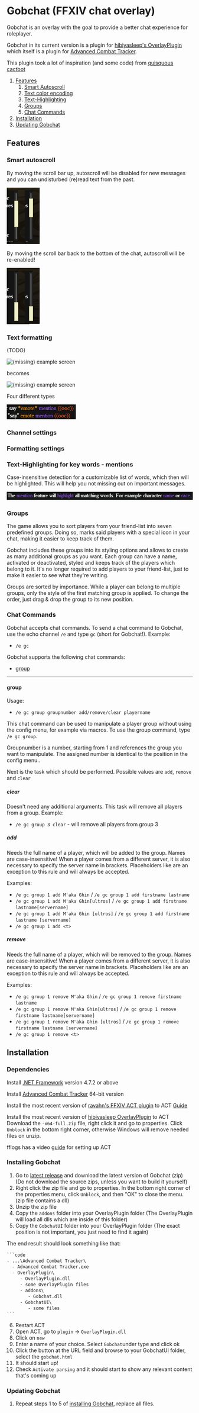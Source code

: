 # Gobchat (FFXIV chat overlay)
Gobchat is an overlay with the goal to provide a better chat experience for roleplayer.

Gobchat in its current version is a plugin for [hibiyasleep's OverlayPlugin](https://github.com/hibiyasleep/OverlayPlugin) which itself is a plugin for
[Advanced Combat Tracker](http://advancedcombattracker.com/).

This plugin took a lot of inspiration (and some code) from [quisquous cactbot](https://github.com/quisquous/cactbot)

1. [Features](#features)
   1. [Smart Autoscroll](#smart-autoscroll)
   1. [Text color encoding](#text-formatting)
   1. [Text-Highlighting](#text-highlighting-for-key-words---mentions)
   1. [Groups](#groups)
   1. [Chat Commands](#chat-commands)
1. [Installation](#installation)
1. [Updating Gobchat](#updating-gobchat)

## Features

### Smart autoscroll
By moving the scroll bar up, autoscroll will be disabled for new messages and you can undisturbed (re)read text from the past.

![no autoscroll](docs/screen_scroll_noautoscroll.png)

By moving the scroll bar back to the bottom of the chat, autoscroll will be re-enabled!

![autoscroll reenables](docs/screen_scroll_bottom.png)

### Text formatting
(TODO)

![(missing) example screen](docs/screen3.png)

becomes

![(missing) example screen](docs/screen4.png)

Four different types 

![Different formats](docs/screen_formats.png)

### Channel settings

### Formatting settings

### Text-Highlighting for key words - mentions
Case-insensitive detection for a customizable list of words, which then will be highlighted. This will help you not missing out on important messages.

![Mentions](docs/screen_mention_highlighting.png)

### Groups
The game allows you to sort players from your friend-list into seven predefined groups. Doing so, marks said players with a special icon in your chat, making it easier to keep track of them.

Gobchat includes these groups into its styling options and allows to create as many additional groups as you want.
Each group can have a name, activated or deactivated, styled and keeps track of the players which belong to it.
It's no longer required to add players to your friend-list, just to make it easier to see what they're writing.

Groups are sorted by importance. While a player can belong to multiple groups, only the style of the first matching group is applied. To change the order, just drag & drop the group to its new position.

### Chat Commands
Gobchat accepts chat commands. To send a chat command to Gobchat, use the echo channel `/e` and type `gc` (short for Gobchat!).
Example:
- `/e gc `

Gobchat supports the following chat commands:
- [group](#group)

***

#### group
Usage:
- `/e gc group groupnumber add/remove/clear playername`

This chat command can be used to manipulate a player group without using the config menu, for example via macros.
To use the group command, type `/e gc group`.

Groupnumber is a number, starting from 1 and references the group you want to manipulate. The assigned number is identical to the position in the config menu..

Next is the task which should be performed. Possible values are `add`, `remove` and `clear`
##### clear
Doesn't need any additional  arguments. This task will remove all players from a group.
Example:
- `/e gc group 3 clear` - will remove all players from group 3

##### add
Needs the full name of a player, which will be added to the group. Names are case-insensitive!
When a player comes from a different server, it is also necessary to specify the server name in brackets. 
Placeholders like <t> are an exception to this rule and will always be accepted.

Examples:
- `/e gc group 1 add M'aka Ghin` 			/ `/e gc group 1 add firstname lastname`
- `/e gc group 1 add M'aka Ghin[ultros]` 	/ `/e gc group 1 add firstname lastname[servername]`
- `/e gc group 1 add M'aka Ghin [ultros]` 	/ `/e gc group 1 add firstname lastname [servername]`
- `/e gc group 1 add <t>`

##### remove
Needs the full name of a player, which will be removed to the group. Names are case-insensitive!
When a player comes from a different server, it is also necessary to specify the server name in brackets. 
Placeholders like <t> are an exception to this rule and will always be accepted.

Examples:
- `/e gc group 1 remove M'aka Ghin` 			/ `/e gc group 1 remove firstname lastname`
- `/e gc group 1 remove M'aka Ghin[ultros]` 	/ `/e gc group 1 remove firstname lastname[servername]`
- `/e gc group 1 remove M'aka Ghin [ultros]` 	/ `/e gc group 1 remove firstname lastname [servername]`
- `/e gc group 1 remove <t>`


## Installation

### Dependencies

Install [.NET Framework](https://www.microsoft.com/net/download/framework) version 4.7.2 or above

Install [Advanced Combat Tracker](http://advancedcombattracker.com/) 64-bit version

Install the most recent version of [ravahn's FFXIV ACT plugin](https://github.com/ravahn/FFXIV_ACT_Plugin/releases/latest) to ACT
[Guide](https://github.com/ravahn/FFXIV_ACT_Plugin/tree/master)

Install the most recent version of [hibiyasleep OverlayPlugin](https://github.com/hibiyasleep/OverlayPlugin/releases/latest) to ACT
Download the `-x64-full.zip` file, right click it and go to properties. Click `Unblock` in the bottom right corner, otherwise Windows will remove needed files on unzip.

fflogs has a video [guide](https://www.fflogs.com/help/start/) for setting up ACT

### Installing Gobchat

1. Go to [latest release](https://github.com/marblebag/gobchat/releases/latest) and download the latest version of Gobchat (zip) (Do not download the source zips, unless you want to build it yourself)
2. Right click the zip file and go to properties. In the bottom right corner of the properties menu, click `Unblock`, and then "OK" to close the menu. (zip file contains a dll)
3. Unzip the zip file
4. Copy the `addons` folder into your OverlayPlugin folder (The OverlayPlugin will load all dlls which are inside of this folder)
5. Copy the `GobchatUI` folder into your OverlayPlugin folder (The exact position is not important, you just need to find it again)

The end result should look something like that:

    ```code
    - ...\Advanced Combat Tracker\
      - Advanced Combat Tracker.exe
      - OverlayPlugin\
         - OverlayPlugin.dll
         - some OverlayPlugin files
         - addons\
            - Gobchat.dll
         - GobchatUI\
            - some files
    ```

6. Restart ACT
7. Open ACT, go to `plugin` -> `OverlayPlugin.dll`
8. Click on `new`
9. Enter a name of your choice. Select `Gobchat`under type and click ok
10. Click the button at the URL field and browse to your GobchatUI folder, select the `gobchat.html`
11. It should start up!
12. Check `Activate parsing` and it should start to show any relevant content that's coming up

### Updating Gobchat

1. Repeat steps 1 to 5 of [installing Gobchat](#installing-gobchat), replace all files.
